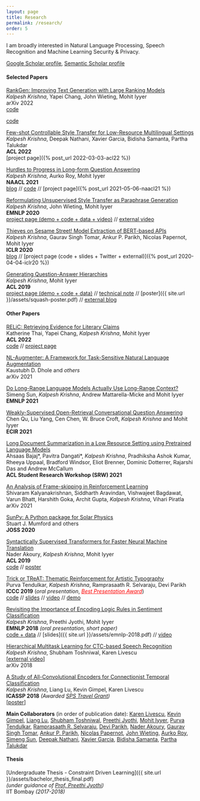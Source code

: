 ```yaml
---
layout: page
title: Research
permalink: /research/
order: 5
---
```

I am broadly interested in Natural Language Processing, Speech Recognition and Machine Learning Security & Privacy.

[Google Scholar profile](https://scholar.google.com/citations?hl=en&user=9g2BsMUAAAAJ), [Semantic Scholar profile](https://www.semanticscholar.org/author/Kalpesh-Krishna/26161085)

#### **Selected Papers**

[RankGen: Improving Text Generation with Large Ranking Models](https://arxiv.org/abs/2205.09726)  
*Kalpesh Krishna*, Yapei Chang, John Wieting, Mohit Iyyer  
arXiv 2022  
[code](https://github.com/martiansideofthemoon/rankgen)

[code](https://github.com/martiansideofthemoon/rankgen)

[Few-shot Controllable Style Transfer for Low-Resource Multilingual Settings](https://arxiv.org/abs/2110.07385)  
*Kalpesh Krishna*, Deepak Nathani, Xavier Garcia, Bidisha Samanta, Partha Talukdar  
**ACL 2022**  
[project page]({% post_url 2022-03-03-acl22 %})

[Hurdles to Progress in Long-form Question Answering](https://arxiv.org/abs/2103.06332)  
*Kalpesh Krishna*, Aurko Roy, Mohit Iyyer  
**NAACL 2021**  
[blog](https://ai.googleblog.com/2021/03/progress-and-challenges-in-long-form.html) // [code](https://github.com/martiansideofthemoon/hurdles-longform-qa) // [project page]({% post_url 2021-05-06-naacl21 %})

[Reformulating Unsupervised Style Transfer as Paraphrase Generation](https://arxiv.org/abs/2010.05700)  
*Kalpesh Krishna*, John Wieting, Mohit Iyyer  
**EMNLP 2020**  
[project page (demo + code + data + video)](http://style.cs.umass.edu) // [external video](https://www.youtube.com/watch?v=cjnk3PJljDs)

[Thieves on Sesame Street! Model Extraction of BERT-based APIs](https://arxiv.org/abs/1910.12366)  
*Kalpesh Krishna*, Gaurav Singh Tomar, Ankur P. Parikh, Nicolas Papernot, Mohit Iyyer  
**ICLR 2020**  
[blog](http://www.cleverhans.io/2020/04/06/stealing-bert.html) // [project page (code + slides + Twitter + external)]({% post_url 2020-04-04-iclr20 %})

[Generating Question-Answer Hierarchies](https://arxiv.org/abs/1906.02622)  
*Kalpesh Krishna*, Mohit Iyyer  
**ACL 2019**  
[project page (demo + code + data)](http://squash.cs.umass.edu/) // [technical note](https://arxiv.org/pdf/1906.02622.pdf#page=15) // [poster]({{ site.url }}/assets/squash-poster.pdf) // [external blog](https://towardsdatascience.com/introducing-squash-a-question-answer-generating-system-71c47b478a16)

#### **Other Papers**

[RELiC: Retrieving Evidence for Literary Claims](https://arxiv.org/abs/2203.10053)  
Katherine Thai, Yapei Chang, *Kalpesh Krishna*, Mohit Iyyer  
**ACL 2022**  
[code](https://github.com/martiansideofthemoon/relic-retrieval) // [project page](https://relic.cs.umass.edu)

[NL-Augmenter: A Framework for Task-Sensitive Natural Language Augmentation](https://arxiv.org/abs/2112.02721)  
Kaustubh D. Dhole and *others*  
arXiv 2021

[Do Long-Range Language Models Actually Use Long-Range Context?](https://arxiv.org/abs/2109.09115)  
Simeng Sun, *Kalpesh Krishna*, Andrew Mattarella-Micke and Mohit Iyyer  
**EMNLP 2021**

[Weakly-Supervised Open-Retrieval Conversational Question Answering](https://arxiv.org/abs/2103.02537)  
Chen Qu, Liu Yang, Cen Chen, W. Bruce Croft, *Kalpesh Krishna* and Mohit Iyyer  
**ECIR 2021**

[Long Document Summarization in a Low Resource Setting using Pretrained Language Models](http://arxiv.org/abs/2103.00751)  
Ahsaas Bajaj\*, Pavitra Dangati\*, *Kalpesh Krishna*, Pradhiksha Ashok Kumar, Rheeya Uppaal, Bradford Windsor, Eliot Brenner, Dominic Dotterrer, Rajarshi Das and Andrew McCallum  
**ACL Student Research Workshop (SRW) 2021**

[An Analysis of Frame-skipping in Reinforcement Learning](https://arxiv.org/abs/2102.03718)  
Shivaram Kalyanakrishnan, Siddharth Aravindan, Vishwajeet Bagdawat, Varun Bhatt, Harshith Goka, Archit Gupta, *Kalpesh Krishna*, Vihari Piratla  
arXiv 2021

[SunPy: A Python package for Solar Physics](https://joss.theoj.org/papers/10.21105/joss.01832)  
Stuart J. Mumford and others  
**JOSS 2020**

[Syntactically Supervised Transformers for Faster Neural Machine Translation](https://arxiv.org/abs/1906.02780)  
Nader Akoury, *Kalpesh Krishna*, Mohit Iyyer  
**ACL 2019**  
[code](https://github.com/dojoteef/synst) // [poster](https://people.cs.umass.edu/~nsa/posters/synst-acl2019.pdf)  

[Trick or TReAT: Thematic Reinforcement for Artistic Typography](https://arxiv.org/abs/1903.07820)  
Purva Tendulkar, *Kalpesh Krishna*, Ramprasaath R. Selvaraju, Devi Parikh  
**ICCC 2019** (*oral presentation*, <a style="color:red" href="https://twitter.com/jmacunha/status/1142184529026662400"><i>Best Presentation Award</i></a>)  
[code](https://github.com/purvaten/treat) // [slides](https://purvaten.github.io/data/TReAT-talk.pdf) // [video](https://photos.google.com/share/AF1QipNFg9TYf2Wk6z6zKg3I3rT7jiWoH97cRVIQ-_JrZwIUUMqkyWHomVc1Lv1UGduraA/photo/AF1QipOm-e6jFA3Im9eiHt79R-A0j36CSVCoqSeU_VZG?key=dDFhdGlYUV9yVkUzOW5YaFlaeXdhMGQ1UHZ0QnZ3) // [demo](http://doodle.cloudcv.org/)  

[Revisiting the Importance of Encoding Logic Rules in Sentiment Classification](https://arxiv.org/abs/1808.07733)  
*Kalpesh Krishna*, Preethi Jyothi, Mohit Iyyer  
**EMNLP 2018** *(oral presentation, short paper)*  
[code + data](https://github.com/martiansideofthemoon/logic-rules-sentiment/) // [slides]({{ site.url }}/assets/emnlp-2018.pdf) // [video](https://vimeo.com/306136412)  

[Hierarchical Multitask Learning for CTC-based Speech Recognition](https://arxiv.org/abs/1807.06234)  
*Kalpesh Krishna*, Shubham Toshniwal, Karen Livescu  
\[[external video](https://www.youtube.com/watch?v=OSpFS8kyibw)\]  
arXiv 2018

[A Study of All-Convolutional Encoders for Connectionist Temporal Classification](https://arxiv.org/abs/1710.10398)  
*Kalpesh Krishna*, Liang Lu, Kevin Gimpel, Karen Livescu  
**ICASSP 2018** *(Awarded [SPS Travel Grant](https://signalprocessingsociety.org/events/sps-travel-grants))*  
\[[poster](https://sigport.org/sites/default/files/docs/study-convolutional-encoders.pdf)\]  


**Main Collaborators** (in order of publication date): [Karen Livescu](https://ttic.uchicago.edu/~klivescu), [Kevin Gimpel](https://ttic.uchicago.edu/~kgimpel), [Liang Lu](https://ttic.uchicago.edu/~llu), [Shubham Toshniwal](https://ttic.uchicago.edu/~shtoshni), [Preethi Jyothi](https://www.cse.iitb.ac.in/~pjyothi), [Mohit Iyyer](https://people.cs.umass.edu/~miyyer/), [Purva Tendulkar](http://purvaten.github.io/), [Ramprasaath R. Selvaraju](https://ramprs.github.io/), [Devi Parikh](https://www.cc.gatech.edu/~parikh/), [Nader Akoury](https://people.cs.umass.edu/~nsa/), [Gaurav Singh Tomar](https://scholar.google.com/citations?user=p1SDN0oAAAAJ&hl=en), [Ankur P. Parikh](https://www.cs.cmu.edu/~apparikh/publications.html), [Nicolas Papernot](https://www.papernot.fr/), [John Wieting](https://www.cs.cmu.edu/~jwieting), [Aurko Roy](https://sites.google.com/site/royaurko/), [Simeng Sun](https://people.cs.umass.edu/~simengsun/), [Deepak Nathani](https://deepakn97.github.io/), [Xavier Garcia](https://scholar.google.com/citations?user=Y2Hio6MAAAAJ&hl=en), [Bidisha Samanta](https://sites.google.com/view/bidisha-samanta), [Partha Talukdar](https://talukdar.net/)

#### **Thesis**

[Undergraduate Thesis - Constraint Driven Learning]({{ site.url }}/assets/bachelor_thesis_final.pdf)  
*(under guidance of [Prof. Preethi Jyothi](https://www.cse.iitb.ac.in/~pjyothi/))*  
IIT Bombay *(2017-2018)*  
